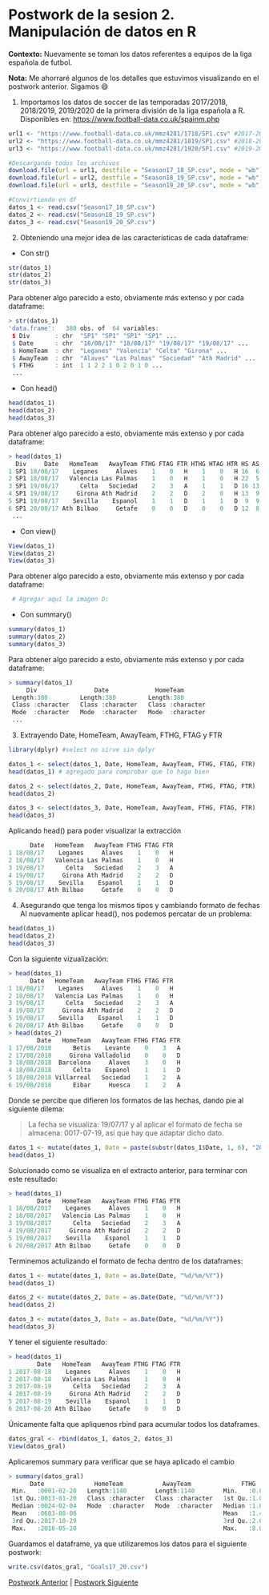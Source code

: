 # Postwork de la sesion 2. Manipulación de datos en R

**Contexto:** Nuevamente se toman los datos referentes a equipos de la liga española de futbol.

**Nota:** Me ahorraré algunos de los detalles que estuvimos visualizando en el postwork anterior. Sigamos :smile:

1. Importamos los datos de soccer de las temporadas 2017/2018, 2018/2019, 2019/2020 de la primera división de la liga española a R. Disponibles en: https://www.football-data.co.uk/spainm.php
```r
url1 <- "https://www.football-data.co.uk/mmz4281/1718/SP1.csv" #2017-2018
url2 <- "https://www.football-data.co.uk/mmz4281/1819/SP1.csv" #2018-2019
url3 <- "https://www.football-data.co.uk/mmz4281/1920/SP1.csv" #2019-2020

#Descargando todos los archivos
download.file(url = url1, destfile = "Season17_18_SP.csv", mode = "wb")
download.file(url = url2, destfile = "Season18_19_SP.csv", mode = "wb")
download.file(url = url3, destfile = "Season19_20_SP.csv", mode = "wb")

#Convirtiendo en df
datos_1 <- read.csv("Season17_18_SP.csv")
datos_2 <- read.csv("Season18_19_SP.csv")
datos_3 <- read.csv("Season19_20_SP.csv")
```
2. Obteniendo una mejor idea de las características de cada dataframe:
- Con str()
```r
str(datos_1)
str(datos_2)
str(datos_3)
```
Para obtener algo parecido a esto, obviamente más extenso y por cada dataframe:
```r
> str(datos_1)
'data.frame':	380 obs. of  64 variables:
 $ Div       : chr  "SP1" "SP1" "SP1" "SP1" ...
 $ Date      : chr  "18/08/17" "18/08/17" "19/08/17" "19/08/17" ...
 $ HomeTeam  : chr  "Leganes" "Valencia" "Celta" "Girona" ...
 $ AwayTeam  : chr  "Alaves" "Las Palmas" "Sociedad" "Ath Madrid" ...
 $ FTHG      : int  1 1 2 2 1 0 2 0 1 0 ...
 ...
```
- Con head()
```r
head(datos_1)
head(datos_2)
head(datos_3)
```
Para obtener algo parecido a esto, obviamente más extenso y por cada dataframe:
```r
> head(datos_1)
  Div     Date   HomeTeam   AwayTeam FTHG FTAG FTR HTHG HTAG HTR HS AS HST
1 SP1 18/08/17    Leganes     Alaves    1    0   H    1    0   H 16  6   9
2 SP1 18/08/17   Valencia Las Palmas    1    0   H    1    0   H 22  5   6
3 SP1 19/08/17      Celta   Sociedad    2    3   A    1    1   D 16 13   5
4 SP1 19/08/17     Girona Ath Madrid    2    2   D    2    0   H 13  9   6
5 SP1 19/08/17    Sevilla    Espanol    1    1   D    1    1   D  9  9   4
6 SP1 20/08/17 Ath Bilbao     Getafe    0    0   D    0    0   D 12  8   2
 ...
```
- Con view()
```r
View(datos_1)
View(datos_2)
View(datos_3)
```
Para obtener algo parecido a esto, obviamente más extenso y por cada dataframe:
```r
 # Agregar aquí la imagen D:
```
- Con summary()
```r
summary(datos_1)
summary(datos_2)
summary(datos_3)
```
Para obtener algo parecido a esto, obviamente más extenso y por cada dataframe:
```r
> summary(datos_1)
     Div                Date             HomeTeam        
 Length:380         Length:380         Length:380        
 Class :character   Class :character   Class :character  
 Mode  :character   Mode  :character   Mode  :character  
 ...
```

3. Extrayendo Date, HomeTeam, AwayTeam, FTHG, FTAG y FTR
```r
library(dplyr) #select no sirve sin dplyr

datos_1 <- select(datos_1, Date, HomeTeam, AwayTeam, FTHG, FTAG, FTR)
head(datos_1) # agregado para comprobar que lo haga bien

datos_2 <- select(datos_2, Date, HomeTeam, AwayTeam, FTHG, FTAG, FTR)
head(datos_2)

datos_3 <- select(datos_3, Date, HomeTeam, AwayTeam, FTHG, FTAG, FTR)
head(datos_3)
```
Aplicando head() para poder visualizar la extracción
```r
      Date   HomeTeam   AwayTeam FTHG FTAG FTR
1 18/08/17    Leganes     Alaves    1    0   H
2 18/08/17   Valencia Las Palmas    1    0   H
3 19/08/17      Celta   Sociedad    2    3   A
4 19/08/17     Girona Ath Madrid    2    2   D
5 19/08/17    Sevilla    Espanol    1    1   D
6 20/08/17 Ath Bilbao     Getafe    0    0   D
```
4. Asegurando que tenga los mismos tipos y cambiando formato de fechas
Al nuevamente aplicar head(), nos podemos percatar de un problema:
```r
head(datos_1)
head(datos_2)
head(datos_3)
```
Con la siguiente vizualización:
```r
> head(datos_1)
      Date   HomeTeam   AwayTeam FTHG FTAG FTR
1 18/08/17    Leganes     Alaves    1    0   H
2 18/08/17   Valencia Las Palmas    1    0   H
3 19/08/17      Celta   Sociedad    2    3   A
4 19/08/17     Girona Ath Madrid    2    2   D
5 19/08/17    Sevilla    Espanol    1    1   D
6 20/08/17 Ath Bilbao     Getafe    0    0   D
> head(datos_2)
        Date   HomeTeam   AwayTeam FTHG FTAG FTR
1 17/08/2018      Betis    Levante    0    3   A
2 17/08/2018     Girona Valladolid    0    0   D
3 18/08/2018  Barcelona     Alaves    3    0   H
4 18/08/2018      Celta    Espanol    1    1   D
5 18/08/2018 Villarreal   Sociedad    1    2   A
6 19/08/2018      Eibar     Huesca    1    2   A
```
Donde se percibe que difieren los formatos de las hechas, dando pie al siguiente dilema:
> La fecha se visualiza: 19/07/17 y al aplicar el formato de fecha se almacena: 0017-07-19, así que hay que adaptar dicho dato.
```r
datos_1 <- mutate(datos_1, Date = paste(substr(datos_1$Date, 1, 6), "20", sep = "", substr(datos_1$Date, 7, nchar(datos_1$Date))))
head(datos_1)
```
Solucionado como se visualiza en el extracto anterior, para terminar con este resultado:
```r
> head(datos_1)
        Date   HomeTeam   AwayTeam FTHG FTAG FTR
1 18/08/2017    Leganes     Alaves    1    0   H
2 18/08/2017   Valencia Las Palmas    1    0   H
3 19/08/2017      Celta   Sociedad    2    3   A
4 19/08/2017     Girona Ath Madrid    2    2   D
5 19/08/2017    Sevilla    Espanol    1    1   D
6 20/08/2017 Ath Bilbao     Getafe    0    0   D
```
Terminemos actulizando el formato de fecha dentro de los dataframes:
```r
datos_1 <- mutate(datos_1, Date = as.Date(Date, "%d/%m/%Y"))
head(datos_1)

datos_2 <- mutate(datos_2, Date = as.Date(Date, "%d/%m/%Y"))
head(datos_2)

datos_3 <- mutate(datos_3, Date = as.Date(Date, "%d/%m/%Y"))
head(datos_3)
```
Y tener el siguiente resultado:
```r
> head(datos_1)
        Date   HomeTeam   AwayTeam FTHG FTAG FTR
1 2017-08-18    Leganes     Alaves    1    0   H
2 2017-08-18   Valencia Las Palmas    1    0   H
3 2017-08-19      Celta   Sociedad    2    3   A
4 2017-08-19     Girona Ath Madrid    2    2   D
5 2017-08-19    Sevilla    Espanol    1    1   D
6 2017-08-20 Ath Bilbao     Getafe    0    0   D
```
Únicamente falta que apliquenos rbind para acumular todos los dataframes.
```r
datos_gral <- rbind(datos_1, datos_2, datos_3)
View(datos_gral)
```
Aplicaremos summary para verificar que se haya aplicado el cambio
```r
> summary(datos_gral)
      Date              HomeTeam           AwayTeam              FTHG            FTAG           FTR           
 Min.   :0001-02-20   Length:1140        Length:1140        Min.   :0.000   Min.   :0.000   Length:1140       
 1st Qu.:0013-01-20   Class :character   Class :character   1st Qu.:1.000   1st Qu.:0.000   Class :character  
 Median :0024-02-04   Mode  :character   Mode  :character   Median :1.000   Median :1.000   Mode  :character  
 Mean   :0683-08-06                                         Mean   :1.479   Mean   :1.108                     
 3rd Qu.:2017-10-29                                         3rd Qu.:2.000   3rd Qu.:2.000                     
 Max.   :2018-05-20                                         Max.   :8.000   Max.   :6.000                     
```

Guardamos el dataframe, ya que utilizaremos los datos para el siguiente postwork:
```r
write.csv(datos_gral, "Goals17_20.csv")
```

[Postwork Anterior](https://github.com/CrisTafRos/BEDU_R/tree/main/Postwork%201) | [Postwork Siguiente](#) 
